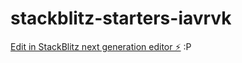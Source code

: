 # stackblitz-starters-iavrvk

[Edit in StackBlitz next generation editor ⚡️](https://stackblitz.com/~/github.com/Edward-M11/stackblitz-starters-iavrvk) :P
